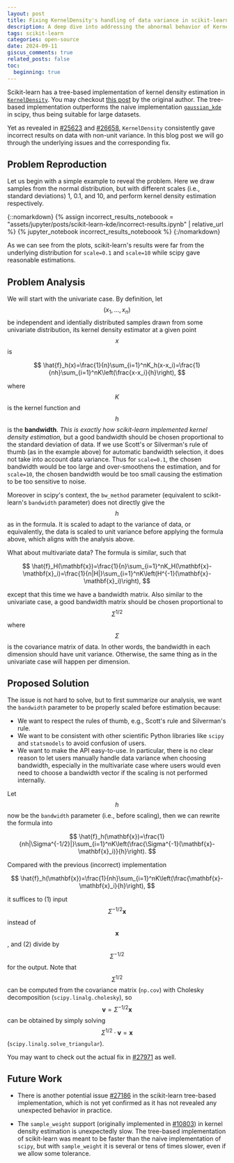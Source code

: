 ```yaml
---
layout: post
title: Fixing KernelDensity's handling of data variance in scikit-learn
description: A deep dive into addressing the abnormal behavior of KernelDensity on non-unit variance data.
tags: scikit-learn
categories: open-source
date: 2024-09-11
giscus_comments: true
related_posts: false
toc:
  beginning: true
---
```


Scikit-learn has a tree-based implementation of kernel density estimation in [`KernelDensity`](https://scikit-learn.org/stable/modules/generated/sklearn.neighbors.KernelDensity.html). You may checkout [this post](https://jakevdp.github.io/blog/2013/12/01/kernel-density-estimation/) by the original author. The tree-based implementation outperforms the naive implementation [`gaussian_kde`](https://docs.scipy.org/doc/scipy/reference/generated/scipy.stats.gaussian_kde.html) in scipy, thus being suitable for large datasets.

Yet as revealed in [#25623](https://github.com/scikit-learn/scikit-learn/issues/25623) and [#26658](https://github.com/scikit-learn/scikit-learn/issues/25623), `KernelDensity` consistently gave incorrect results on data with non-unit variance. In this blog post we will go through the underlying issues and the corresponding fix.

## Problem Reproduction

Let us begin with a simple example to reveal the problem. Here we draw samples from the normal distribution, but with different scales (i.e., standard deviations) 1, 0.1, and 10, and perform kernel density estimation respectively.

{::nomarkdown}
{% assign incorrect_results_noteboook = "assets/jupyter/posts/scikit-learn-kde/incorrect-results.ipynb" | relative_url %}
{% jupyter_notebook incorrect_results_noteboook %}
{:/nomarkdown}

As we can see from the plots, scikit-learn's results were far from the underlying distribution for `scale=0.1` and `scale=10` while scipy gave reasonable estimations.

## Problem Analysis

We will start with the univariate case. By definition, let $$(x_1,\ldots,x_n)$$ be independent and identially distributed samples drawn from some univariate distribution, its kernel density estimator at a given point $$x$$ is

$$
\hat{f}_h(x)=\frac{1}{n}\sum_{i=1}^nK_h(x-x_i)=\frac{1}{nh}\sum_{i=1}^nK\left(\frac{x-x_i}{h}\right),
$$

where $$K$$ is the kernel function and $$h$$ is the **bandwidth**. _This is exactly how scikit-learn implemented kernel density estimation,_ but a good bandwidth should be chosen proportional to the standard deviation of data. If we use Scott's or Silverman's rule of thumb (as in the example above) for automatic bandwidth selection, it does not take into account data variance. Thus for `scale=0.1`, the chosen bandwidth would be too large and over-smoothens the estimation, and for `scale=10`, the chosen bandwidth would be too small causing the estimation to be too sensitive to noise.

Moreover in scipy's context, the `bw_method` parameter (equivalent to scikit-learn's `bandwidth` parameter) does not directly give the $$h$$ as in the formula. It is scaled to adapt to the variance of data, or equivalently, the data is scaled to unit variance before applying the formula above, which aligns with the analysis above.

What about multivariate data? The formula is similar, such that

$$
\hat{f}_H(\mathbf{x})=\frac{1}{n}\sum_{i=1}^nK_H(\mathbf{x}-\mathbf{x}_i)=\frac{1}{n|H|}\sum_{i=1}^nK\left(H^{-1}(\mathbf{x}-\mathbf{x}_i)\right),
$$

except that this time we have a bandwidth matrix. Also similar to the univariate case, a good bandwidth matrix should be chosen proportional to $$\Sigma^{1/2}$$ where $$\Sigma$$ is the covariance matrix of data. In other words, the bandwidth in each dimension should have unit variance. Otherwise, the same thing as in the univariate case will happen per dimension.

## Proposed Solution

The issue is not hard to solve, but to first summarize our analysis, we want the `bandwidth` parameter to be properly scaled before estimation because:

- We want to respect the rules of thumb, e.g., Scott's rule and Silverman's rule.
- We want to be consistent with other scientific Python libraries like `scipy` and `statsmodels` to avoid confusion of users.
- We want to make the API easy-to-use. In particular, there is no clear reason to let users manually handle data variance when choosing bandwidth, especially in the multivariate case where users would even need to choose a bandwidth vector if the scaling is not performed internally.

Let $$h$$ now be the `bandwidth` parameter (i.e., before scaling), then we can rewrite the formula into

$$
\hat{f}_h(\mathbf{x})=\frac{1}{nh|\Sigma^{-1/2}|}\sum_{i=1}^nK\left(\frac{\Sigma^{-1}(\mathbf{x}-\mathbf{x}_i)}{h}\right).
$$

Compared with the previous (incorrect) implementation

$$
\hat{f}_h(\mathbf{x})=\frac{1}{nh}\sum_{i=1}^nK\left(\frac{\mathbf{x}-\mathbf{x}_i}{h}\right),
$$

it suffices to (1) input $$\Sigma^{-1/2}\mathbf{x}$$ instead of $$\mathbf{x}$$, and (2) divide by $$\Sigma^{-1/2}$$ for the output. Note that $$\Sigma^{1/2}$$ can be computed from the covariance matrix (`np.cov`) with Cholesky decomposition (`scipy.linalg.cholesky`), so $$\mathbf{v}=\Sigma^{-1/2}\mathbf{x}$$ can be obtained by simply solving $$\Sigma^{1/2}\cdot\mathbf{v}=\mathbf{x}$$ (`scipy.linalg.solve_triangular`).

You may want to check out the actual fix in [#27971](https://github.com/scikit-learn/scikit-learn/pull/27971) as well.

## Future Work

- There is another potential issue [#27186](https://github.com/scikit-learn/scikit-learn/issues/27186) in the scikit-learn tree-based implementation, which is not yet confirmed as it has not revealed any unexpected behavior in practice.

- The `sample_weight` support (originally implemented in [#10803](https://github.com/scikit-learn/scikit-learn/pull/10803)) in kernel density estimation is unexpectedly slow. The tree-based implementation of scikit-learn was meant to be faster than the naive implementation of `scipy`, but with `sample_weight` it is several or tens of times slower, even if we allow some tolerance.
